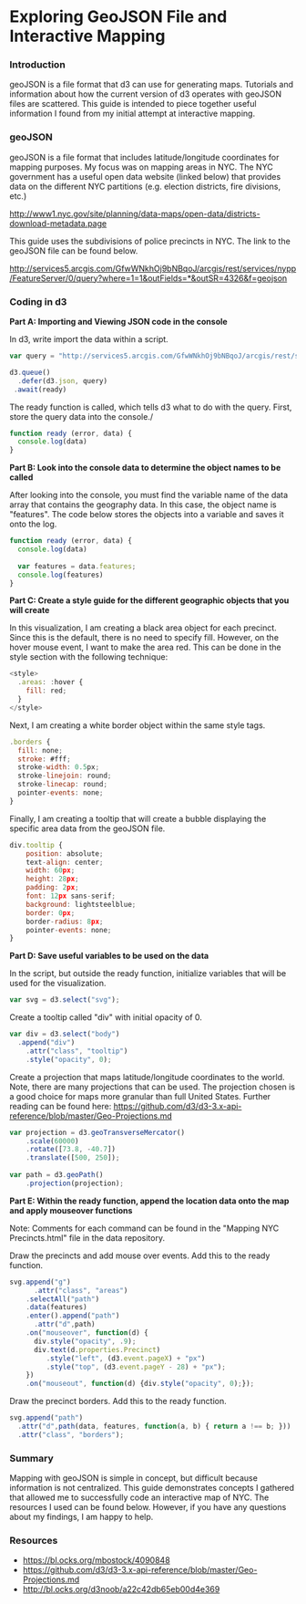 Exploring GeoJSON File and Interactive Mapping
================

### Introduction

geoJSON is a file format that d3 can use for generating maps. Tutorials and information about how the current version of d3 operates with geoJSON files are scattered. This guide is intended to piece together useful information I found from my initial attempt at interactive mapping.

### geoJSON

geoJSON is a file format that includes latitude/longitude coordinates for mapping purposes. My focus was on mapping areas in NYC. The NYC government has a useful open data website (linked below) that provides data on the different NYC partitions (e.g. election districts, fire divisions, etc.)

http://www1.nyc.gov/site/planning/data-maps/open-data/districts-download-metadata.page

This guide uses the subdivisions of police precincts in NYC. The link to the geoJSON file can be found below.

http://services5.arcgis.com/GfwWNkhOj9bNBqoJ/arcgis/rest/services/nypp/FeatureServer/0/query?where=1=1&outFields=*&outSR=4326&f=geojson

### Coding in d3

**Part A: Importing and Viewing JSON code in the console**

In d3, write import the data within a script.

``` js
var query = "http://services5.arcgis.com/GfwWNkhOj9bNBqoJ/arcgis/rest/services/nypp/FeatureServer/0/query?where=1=1&outFields=*&outSR=4326&f=geojson"

d3.queue()
  .defer(d3.json, query)
 .await(ready)
```
The ready function is called, which tells d3 what to do with the query. First, store the query data into the console./

``` js
function ready (error, data) {
  console.log(data)
}
```

**Part B: Look into the console data to determine the object names to be called**

After looking into the console, you must find the variable name of the data array that contains the geography data. In this case, the object name is "features". The code below stores the objects into a variable and saves it onto the log.

``` js
function ready (error, data) {
  console.log(data)
  
  var features = data.features;
  console.log(features)
}
```

**Part C: Create a style guide for the different geographic objects that you will create**

In this visualization, I am creating a black area object for each precinct. Since this is the default, there is no need to specify fill. However, on the hover mouse event, I want to make the area red. This can be done in the style section with the following technique:

``` js
<style>
  .areas: :hover {
    fill: red;
  }
</style>
```
Next, I am creating a white border object within the same style tags.

``` js
.borders {
  fill: none;
  stroke: #fff;
  stroke-width: 0.5px;
  stroke-linejoin: round;
  stroke-linecap: round;
  pointer-events: none;
}
```
Finally, I am creating a tooltip that will create a bubble displaying the specific area data from the geoJSON file.

``` js
div.tooltip {
    position: absolute;     
    text-align: center;     
    width: 60px;          
    height: 28px;         
    padding: 2px;       
    font: 12px sans-serif;    
    background: lightsteelblue; 
    border: 0px;    
    border-radius: 8px;     
    pointer-events: none;     
}
```

**Part D: Save useful variables to be used on the data**

In the script, but outside the ready function, initialize variables that will be used for the visualization.

``` js
var svg = d3.select("svg");
```

Create a tooltip called "div" with initial opacity of 0.

``` js
var div = d3.select("body")
  .append("div")
    .attr("class", "tooltip")       
    .style("opacity", 0);
```

Create a projection that maps latitude/longitude coordinates to the world. Note, there are many projections that can be used. The projection chosen is a good choice for maps more granular than full United States. Further reading can be found here:
https://github.com/d3/d3-3.x-api-reference/blob/master/Geo-Projections.md


``` js
var projection = d3.geoTransverseMercator()
    .scale(60000)
    .rotate([73.8, -40.7])
    .translate([500, 250]);
    
var path = d3.geoPath()
    .projection(projection);
```

**Part E: Within the ready function, append the location data onto the map and apply mouseover functions**

Note: Comments for each command can be found in the "Mapping NYC Precincts.html" file in the data repository.

Draw the precincts and add mouse over events. Add this to the ready function.

``` js
svg.append("g")
      .attr("class", "areas")
    .selectAll("path")
    .data(features)
    .enter().append("path")
      .attr("d",path)
    .on("mouseover", function(d) {
      div.style("opacity", .9);
      div.text(d.properties.Precinct)
         .style("left", (d3.event.pageX) + "px")
         .style("top", (d3.event.pageY - 28) + "px");
    })
    .on("mouseout", function(d) {div.style("opacity", 0);});
```

Draw the precinct borders. Add this to the ready function.

``` js
svg.append("path")
  .attr("d",path(data, features, function(a, b) { return a !== b; }))
  .attr("class", "borders"); 
```

### Summary

Mapping with geoJSON is simple in concept, but difficult because information is not centralized. This guide demonstrates concepts I gathered that allowed me to successfully code an interactive map of NYC. The resources I used can be found below. However, if you have any questions about my findings, I am happy to help.

### Resources
- https://bl.ocks.org/mbostock/4090848
- https://github.com/d3/d3-3.x-api-reference/blob/master/Geo-Projections.md
- http://bl.ocks.org/d3noob/a22c42db65eb00d4e369
